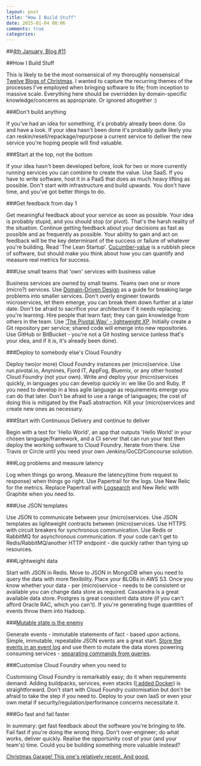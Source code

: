 ```yaml
---
layout: post
title: "How I Build Stuff"
date: 2015-01-04 08:06
comments: true
categories: 
---
```


##[4th January, Blog #11](http://blog.hatofmonkeys.com/blog/2014/12/25/the-twelve-blogs-of-christmas/)

##How I Build Stuff

This is likely to be the most nonsensical of my thoroughly nonsensical [Twelve Blogs of Christmas](http://blog.hatofmonkeys.com/blog/2014/12/25/the-twelve-blogs-of-christmas/). I wanted to capture the recurring themes of the processes I've employed when bringing software to life; from inception to massive scale. Everything here should be overridden by domain-specific knowledge/concerns as appropriate. Or ignored altogether :)

###Don't build anything

If you've had an idea for something, it's probably already been done. Go and have a look. If your idea hasn't been done it's probably quite likely you can reskin/resell/repackage/repurpose a current service to deliver the new service you're hoping people will find valuable.

###Start at the top, not the bottom

If your idea hasn't been developed before, look for two or more currently running services you can combine to create the value. Use SaaS. If you have to write software, host it in a PaaS that does as much heavy lifting as possible. Don't start with infrastructure and build upwards. You don't have time, and you've got better things to do.

###Get feedback from day 1

Get meaningful feedback about your service as soon as possible. Your idea is probably stupid, and you should stop (or pivot). That's the harsh reality of the situation. Continue getting feedback about your decisions as fast as possible and as frequently as possible. Your ability to gain and act on feedback will be the key determinant of the success or failure of whatever you're building. Read 'The Lean Startup'. [Cucumber-value](https://github.com/hatofmonkeys/cucumber-value) is a rubbish piece of software, but should make you think about how you can quantify and measure real metrics for success.

###Use small teams that 'own' services with business value

Business services are owned by small teams. Teams own one or more (micro?) services. Use [Domain-Driven Design](http://en.wikipedia.org/wiki/Domain-driven_design) as a guide for breaking large problems into smaller services. Don't overly engineer towards microservices, let them emerge, you can break them down further at a later date. Don't be afraid to sacrifice your architecture if it needs replacing; you're learning. Hire people that learn fast; they can gain knowledge from others in the team. Use ['The Pivotal Way' - lightweight XP](http://www.slideshare.net/motochan/agile-the-pivotal-way-compressed). Initially create a Git repository per service; shared code will emerge into new repositories. Use GitHub or BitBucket - you're not a Git hosting service (unless that's your idea, and if it is, it's already been done). 

###Deploy to somebody else's Cloud Foundry

Deploy two(or more) Cloud Foundry instances per (micro)service. Use run.pivotal.io, Anynines, Fjord IT, AppFog, Bluemix, or any other hosted Cloud Foundry (not your own). Write and deploy your (micro)services quickly, in languages you can develop quickly in: we like Go and Ruby. If you need to develop in a less agile language as requirements emerge you can do that later. Don't be afraid to use a range of languages; the cost of doing this is mitigated by the PaaS abstraction. Kill your (micro)services and create new ones as necessary.

###Start with Continuous Delivery and continue to deliver

Begin with a test for 'Hello World', an app that outputs 'Hello World' in your chosen language/framework, and a CI server that can run your test then deploy the working software to Cloud Foundry. Iterate from there. Use Travis or Circle until you need your own Jenkins/GoCD/Concourse solution.

###Log problems and measure latency

Log when things go wrong. Measure the latency(time from request to response) when things go right. Use Papertrail for the logs. Use New Relic for the metrics. Replace Papertrail with [Logsearch](https://github.com/logsearch) and New Relic with Graphite when you need to.

###Use JSON templates

Use JSON to communicate between your (micro)services. Use JSON templates as lightweight contracts between (micro)services. Use HTTPS with circuit breakers for synchronous communication. Use Redis or RabbitMQ for asynchronous communication. If your code can't get to Redis/RabbitMQ/another HTTP endpoint - die quickly rather than tying up resources.

###Lightweight data

Start with JSON in Redis. Move to JSON in MongoDB when you need to query the data with more flexibility. Place your BLOBs in AWS S3. Once you know whether your data - per (micro)service - needs to be consistent or available you can change data store as required. Cassandra is a great available data store. Postgres is great consistent data store (if you can't afford Oracle RAC, which you can't). If you're generating huge quantities of events throw them into Hadoop.
  
###[Mutable state is the enemy](http://blog.hatofmonkeys.com/blog/2015/01/01/mutable-state/)

Generate events - immutable statements of fact - based upon actions. Simple, immutable, repeatable JSON events are a great start. [Store the events in an event log](http://martinfowler.com/eaaDev/EventSourcing.html) and use them to mutate the data stores powering consuming services - [separating commands from queries](http://martinfowler.com/bliki/CQRS.html).

###Customise Cloud Foundry when you need to

Customising Cloud Foundry is remarkably easy; do it when requirements demand. Adding buildpacks, services, even stacks ([I added Docker](http://www.cloudcredo.com/decker-docker-cloud-foundry/)) is straightforward. Don't start with Cloud Foundry customisation but don't be afraid to take the step if you need to. Deploy to your own IaaS or even your own metal if security/regulation/performance concerns necessitate it.

###Go fast and fail faster

In summary: get fast feedback about the software you're bringing to life. Fail fast if you're doing the wrong thing. Don't over-engineer; do what works, deliver quickly. Realise the opportunity cost of your (and your team's) time. Could you be building something more valuable instead?

[Christmas Garage! This one's relatively recent. And good.](https://www.youtube.com/watch?v=W_vM8ePGuRM)